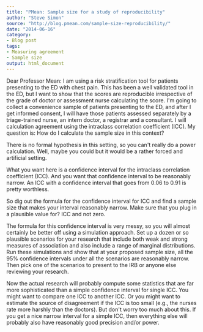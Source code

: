 ```yaml
---
title: "PMean: Sample size for a study of reproducibility"
author: "Steve Simon"
source: "http://blog.pmean.com/sample-size-reproducibility/"
date: "2014-06-16"
category: 
- Blog post
tags: 
- Measuring agreement
- Sample size
output: html_document
---
```


Dear Professor Mean: I am using a risk stratification tool for patients
presenting to the ED with chest pain. This has been a well validated
tool in the ED, but I want to show that the scores are reproducible
irrespective of the grade of doctor or assessment nurse calculating the
score. I'm going to collect a convenience sample of patients presenting
to the ED, and after I get informed consent, I will have those patients
assessed separately by a triage-trained nurse, an intern doctor, a
registrar and a consultant. I will calculation agreement using the
intraclass correlation coefficient (ICC). My question is: How do I
calculate the sample size in this context?

<!---More--->

There is no formal hypothesis in this setting, so you can't really do a
power calculation. Well, maybe you could but it would be a rather forced
and artificial setting.

What you want here is a confidence interval for the intraclass
correlation coefficient (ICC). And you want that confidence interval to
be reasonably narrow. An ICC with a confidence interval that goes from
0.06 to 0.91 is pretty worthless.

So dig out the formula for the confidence interval for ICC and find a
sample size that makes your interval reasonably narrow. Make sure that
you plug in a plausible value for? ICC and not zero.

The formula for this confidence interval is very messy, so you will
almost certainly be better off using a simulation approach. Set up a
dozen or so plausible scenarios for your research that include both weak
and strong measures of association and also include a range of marginal
distributions. Run these simulations and show that at your proposed
sample size, all the 95% confidence intervals under all the scenarios
are reasonably narrow. Then pick one of the scenarios to present to the
IRB or anyone else reviewing your research.

Now the actual research will probably compute some statistics that are
far more sophisticated than a simple confidence interval for single ICC.
You might want to compare one ICC to another ICC. Or you might want to
estimate the source of disagreement if the ICC is too small (e.g., the
nurses rate more harshly than the doctors). But don't worry too much
about this. If you get a nice narrow interval for a simple ICC, then
everything else will probably also have reasonably good precision and/or
power.


